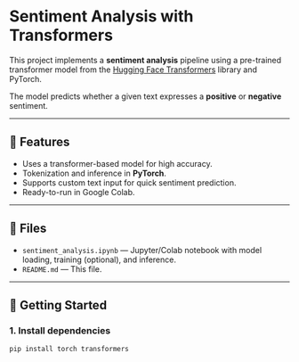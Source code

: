 # Sentiment Analysis with Transformers

This project implements a **sentiment analysis** pipeline using a pre-trained transformer model from the [Hugging Face Transformers](https://huggingface.co/transformers/) library and PyTorch.

The model predicts whether a given text expresses a **positive** or **negative** sentiment.

---

## 📌 Features
- Uses a transformer-based model for high accuracy.
- Tokenization and inference in **PyTorch**.
- Supports custom text input for quick sentiment prediction.
- Ready-to-run in Google Colab.

---

## 📂 Files
- `sentiment_analysis.ipynb` — Jupyter/Colab notebook with model loading, training (optional), and inference.
- `README.md` — This file.

---

## 🚀 Getting Started

### 1. Install dependencies
```bash
pip install torch transformers
